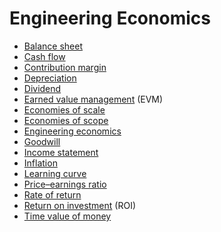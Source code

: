 # Engineering Economics
* [Balance sheet](https://en.wikipedia.org/wiki/Balance_sheet)
* [Cash flow](https://en.wikipedia.org/wiki/Cash_flow)
* [Contribution margin](https://en.wikipedia.org/wiki/Contribution_margin)
* [Depreciation](https://en.wikipedia.org/wiki/Depreciation)
* [Dividend](https://en.wikipedia.org/wiki/Dividend)
* [Earned value management](https://en.wikipedia.org/wiki/Earned_value_management) (EVM)
* [Economies of scale](https://en.wikipedia.org/wiki/Economies_of_scale)
* [Economies of scope](https://en.wikipedia.org/wiki/Economies_of_scope)
* [Engineering economics](https://en.wikipedia.org/wiki/Engineering_economics)
* [Goodwill](https://en.wikipedia.org/wiki/Goodwill_(accounting))
* [Income statement](https://en.wikipedia.org/wiki/Income_statement)
* [Inflation](https://en.wikipedia.org/wiki/Inflation)
* [Learning curve](https://en.wikipedia.org/wiki/Learning_curve)
* [Price–earnings ratio](https://en.wikipedia.org/wiki/Price%E2%80%93earnings_ratio)
* [Rate of return](https://en.wikipedia.org/wiki/Rate_of_return)
* [Return on investment](https://en.wikipedia.org/wiki/Return_on_investment) (ROI)
* [Time value of money](https://en.wikipedia.org/wiki/Time_value_of_money)
